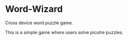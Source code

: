 Word-Wizard
===========

Cross device word puzzle game.

This is a simple game where users solve picutre puzzles.
